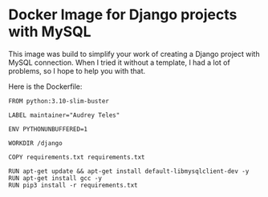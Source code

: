 # Docker Image for Django projects with MySQL

This image was build to simplify your work of creating a Django project with MySQL connection. When I tried it without a template, I had a lot of problems, so I hope to help you with that.

Here is the Dockerfile: 

``` 
FROM python:3.10-slim-buster

LABEL maintainer="Audrey Teles"

ENV PYTHONUNBUFFERED=1

WORKDIR /django

COPY requirements.txt requirements.txt

RUN apt-get update && apt-get install default-libmysqlclient-dev -y
RUN apt-get install gcc -y
RUN pip3 install -r requirements.txt
``` 
